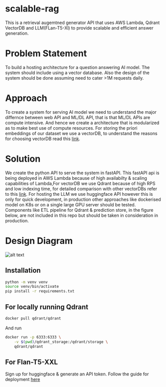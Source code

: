 # scalable-rag

This is a retrieval augemtned generator API that uses AWS Lambda, Qdrant VectorDB and LLM(FLan-T5-Xl) to provide scalable and efficient answer generation.

# Problem Statement 

To build a hosting architecture for a question answering AI model. The system should include using a vector database. Also the design of the system should be done assuming need to cater >1M requests daily.

# Approach

To create a system for serving AI model we need to understand the major differnce between web API and ML/DL API, that is that ML/DL APIs are compute intensive. And hence we create a architecture that is modularized as to make best use of compute resources. For storing the priori embeddings of our dataset we use a 
vectorDB, to understand the reasons for choosing vectorDB read this [link](https://www.pinecone.io/learn/series/faiss/). 

# Solution

We create the python API to serve the system in fastAPI. This fastAPI api is being deployed in AWS Lambda because of high availabilty & scaling capabilities of Lambda,For vectorDB we use Qdrant because of high RPS and low indexing time, for detailed comparison with other vectorDBs refer to this [link](https://qdrant.tech/benchmarks/). For hosting the LLM we use huggingface API however this is only for quick development, in production other approaches like dockerised model on K8s or on a single large GPU server should be tested. Components like ETL pipeline for Qdrant & prediction store, in the figure below, are not included in this repo but should be taken in consideration in production.

# Design Diagram

![alt text](https://github.com/1skol1/)


## Installation

```sh
python -m venv venv
source venv/bin/activate
pip install -r requirements.txt
```

## For locally running Qdrant

```sh
docker pull qdrant/qdrant
```
And run

```sh
docker run -p 6333:6333 \
    -v $(pwd)/qdrant_storage:/qdrant/storage \
    qdrant/qdrant
```

## For Flan-T5-XXL

Sign up for huggingface & generate an API token. Follow the guide for deployment [here](https://huggingface.co/google/flan-t5-xxl)

